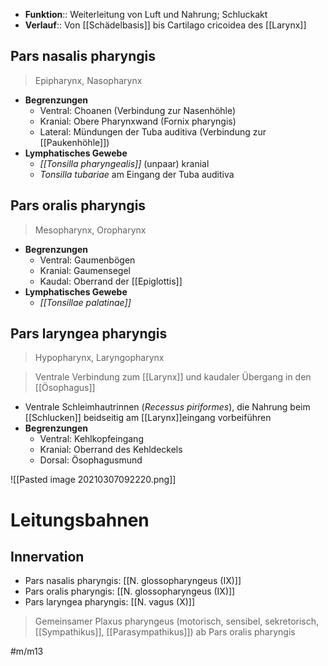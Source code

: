 - **Funktion**:: Weiterleitung von Luft und Nahrung; Schluckakt
- **Verlauf**:: Von [[Schädelbasis]] bis Cartilago cricoidea des [[Larynx]]

## Pars nasalis pharyngis
> Epipharynx, Nasopharynx
- **Begrenzungen**
	- Ventral: Choanen (Verbindung zur Nasenhöhle)
	- Kranial: Obere Pharynxwand (Fornix pharyngis)
	- Lateral: Mündungen der Tuba auditiva (Verbindung zur [[Paukenhöhle]])
- **Lymphatisches Gewebe**
	- *[[Tonsilla pharyngealis]]* (unpaar) kranial
	- *Tonsilla tubariae* am Eingang der Tuba auditiva

## Pars oralis pharyngis
> Mesopharynx, Oropharynx
- **Begrenzungen**
	- Ventral: Gaumenbögen
	- Kranial: Gaumensegel
	- Kaudal: Oberrand der [[Epiglottis]]
- **Lymphatisches Gewebe**
	- *[[Tonsillae palatinae]]*

## Pars laryngea pharyngis
> Hypopharynx, Laryngopharynx

> Ventrale Verbindung zum [[Larynx]] und kaudaler Übergang in den [[Ösophagus]]

- Ventrale Schleimhautrinnen (*Recessus piriformes*), die Nahrung beim [[Schlucken]] beidseitig am [[Larynx]]eingang vorbeiführen
- **Begrenzungen**
	- Ventral: Kehlkopfeingang
	- Kranial: Oberrand des Kehldeckels
	- Dorsal: Ösophagusmund

![[Pasted image 20210307092220.png]]


# Leitungsbahnen
## Innervation
- Pars nasalis pharyngis: [[N. glossopharyngeus (IX)]]
- Pars oralis pharyngis: [[N. glossopharyngeus (IX)]]
- Pars laryngea pharyngis: [[N. vagus (X)]]

> Gemeinsamer Plaxus pharyngeus (motorisch, sensibel, sekretorisch, [[Sympathikus]], [[Parasympathikus]]) ab Pars oralis pharyngis

#m/m13